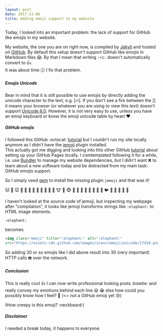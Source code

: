 ```yaml
---
layout: post
date: 2017-11-08
title: Adding emoji support to my website
---
```


Today, I looked into an important problem: the lack of support for GitHub like emojis in my website. 

My website, the one you are on right now, is compiled by [Jekyll](https://jekyllrb.com/) and hosted on [GitHub](https://github.com/). By default this setup doesn't support GitHub like emojis in Markdown files :scream:. By that I mean that writing `:+1:` doesn't automatically convert to :+1:.
<br/>It was about time :clock130: I fix that problem.

##### Emojis Unicode

Bear in mind that it is still possible to use emojis by directly adding the unicode character to the text, e.g. [🔥]. If you don't see a fire between the [] it means your browser (or whatever you are using to view this text) doesn't support [Unicode 6.0](https://emojipedia.org/unicode-6.0/). However, it is not very easy to use, unless you have an emoji keyboard or know the emoji unicode table  by heart :heart:.


##### GitHub emojis

I followed this GitHub :octocat: [tutorial](https://help.github.com/articles/emoji-on-github-pages/) but I couldn't run my site locally anymore as I didn't have the [jemoji](https://github.com/jekyll/jemoji) plugin installed.
<br/>
This actually got me digging and looking into this other GitHub [tutorial](https://help.github.com/articles/setting-up-your-github-pages-site-locally-with-jekyll/) about setting up your GitHub Pages locally. I comtemplated following it for a while, i.e. use [Bundler](http://bundler.io/) to manage my website dependencies, but I didn't want :x: to learn about a new software today and be distracted from my main task: GitHub emojis support.

So I simply used [gem](https://rubygems.org/) to install the missing plugin `jemoji` and that was it!

:cat:
:dog:
:mouse:
:hamster:
:rabbit:
:wolf:
:frog:
:tiger:
:koala:
:bear:
:pig:
:pig_nose:
:cow:
:boar:
:monkey_face:
:monkey:
:horse:
:racehorse:
:camel:
:sheep:
:elephant:
:panda_face:
:snake:
:bird:
:baby_chick:
:hatched_chick:
:hatching_chick:
:chicken:
:penguin:

I haven't looked at the source code of jemoji, but inspecting my webpage after "compilation", it looks like jemoji transforms strings like `:elephant:` to HTML image elements.
```
:elephant:
```
becomes
```html
<img class="emoji" title=":elephant:" alt=":elephant:"
src="https://assets-cdn.github.com/images/icons/emoji/unicode/1f418.png" height="20" width="20">
```
So adding 30 or so emojis like I did above result into 30 (very important) HTTP calls :phone: over the network.


##### Conclusion

This is really cool :+1: I can now write professional looking posts :bowtie: and really convey my emotions behind each line :smiley: :sob: else how could you possibly know how I feel? 🤔 (<= not a GitHub emoji yet :cry:)

(How creepy is this emoji? :neckbeard:)


##### Disclaimer

I needed a break today, it happens to everyone.
